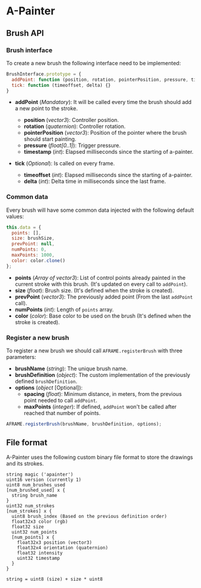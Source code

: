 # A-Painter

## Brush API

### Brush interface
To create a new brush the following interface need to be implemented:

```javascript
BrushInterface.prototype = {
  addPoint: function (position, rotation, pointerPosition, pressure, timestamp) {},
  tick: function (timeoffset, delta) {}
}
```

* **addPoint** (*Mandatory*): It will be called every time the brush should add a new point to the stroke.
  * **position** (*vector3*): Controller position.
  * **rotation** (*quaternion*): Controller rotation.
  * **pointerPosition** (*vector3*): Position of the pointer where the brush should start painting.
  * **pressure** (*float[0..1]*): Trigger pressure.
  * **timestamp** (*int*): Elapsed milliseconds since the starting of a-painter.

* **tick** (*Optional*): Is called on every frame.
  * **timeoffset** (*int*): Elapsed milliseconds since the starting of a-painter.
  * **delta** (*int*): Delta time in milliseconds since the last frame.

### Common data

Every brush will have some common data injected with the following default values:
```javascript
this.data = {
  points: [],
  size: brushSize,
  prevPoint: null,
  numPoints: 0,
  maxPoints: 1000,
  color: color.clone()
};
```

* **points** (*Array of vector3*): List of control points already painted in the current stroke with this brush. (It's updated on every call to `addPoint`).
* **size** (*float*): Brush size. (It's defined when the stroke is created).
* **prevPoint** (*vector3*): The previously added point (From the last `addPoint` call).
* **numPoints** (*int*): Length of `points` array.
* **color** (*color*): Base color to be used on the brush (It's defined when the stroke is created).

### Register a new brush
To register a new brush we should call `AFRAME.registerBrush` with three parameters:
* **brushName** (*string*): The unique brush name.
* **brushDefinition** (*object*): The custom implementation of the previously defined `brushDefinition`.
* **options** (*object* [Optional]):
  * **spacing** (*float*): Minimum distance, in meters, from the previous point needed to call `addPoint`.
  * **maxPoints** (*integer*): If defined, `addPoint` won't be called after reached that number of points.

```javascript
AFRAME.registerBrush(brushName, brushDefinition, options);
```

## File format

A-Painter uses the following custom binary file format to store the drawings and its strokes.

```
string magic ('apainter')
uint16 version (currently 1)
uint8 num_brushes_used
[num_brushed_used] x {
  string brush_name
}
uint32 num_strokes
[num_strokes] x {
  uint8 brush_index (Based on the previous definition order)
  float32x3 color (rgb)
  float32 size
  uint32 num_points
  [num_points] x {
    float32x3 position (vector3)
    float32x4 orientation (quaternion)
    float32 intensity
    uint32 timestamp
  }
}

string = uint8 (size) + size * uint8
```
